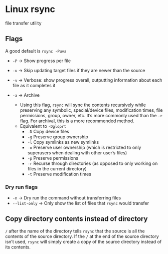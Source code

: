 # Linux rsync

file transfer utility

## Flags

A good default is `rsync -Puva`

- `-P` -> Show progress per file
- `-u` -> Skip updating target files if they are newer than the source
- `-v` -> Verbose: show progress overall, outputting information about each file as it completes it
- `-a` -> Archive

  - Using this flag, `rsync` will sync the contents recursively while preserving any symbolic, special/device files, modification times, file permissions, group, owner, etc. It’s more commonly used than the `-r` flag. For archival, this is a more recommended method.
  - Equivalent to `-Dgloprt`
    - `-D` Copy device files
    - `-g` Preserve group ownership
    - `-l` Copy symlinks as new symlinks
    - `-o` Preserve user ownership (which is restricted to only superusers when dealing with other user’s files)
    - `-p` Preserve permissions
    - `-r` Recurse through directories (as opposed to only working on files in the current directory)
    - `-t` Preserve modification times

### Dry run flags

- `-n` -> Dry run the command without transferring files
- `--list-only` -> Only show the list of files that `rsync` would transfer

## Copy directory contents instead of directory

`/` after the name of the directory tells `rsync` that the source is all the contents of the source directory. If the `/` at the end of the source directory isn’t used, `rsync` will simply create a copy of the source directory instead of its contents.
